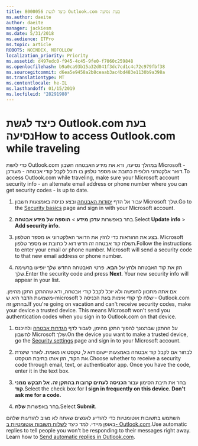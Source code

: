 ```yaml
---
title: 8000056 כיצד לגשת Outlook.com בעת נסיעה
ms.author: daeite
author: daeite
manager: jackiesm
ms.date: 5/31/2018
ms.audience: ITPro
ms.topic: article
ROBOTS: NOINDEX, NOFOLLOW
localization_priority: Priority
ms.assetid: d497edc0-f945-4c45-9fe0-f7060c259848
ms.openlocfilehash: b9a0ca93b15a32d041f3dc7cd1c4c72c979fbf38
ms.sourcegitcommit: d6ea5e9458a2b8ceaab3ac4bd483e1130b9a398a
ms.translationtype: MT
ms.contentlocale: he-IL
ms.lasthandoff: 01/15/2019
ms.locfileid: "28291988"
---
```

# <a name="how-to-access-outlookcom-while-traveling"></a><span data-ttu-id="ad926-102">כיצד לגשת Outlook.com בעת נסיעה</span><span class="sxs-lookup"><span data-stu-id="ad926-102">How to access Outlook.com while traveling</span></span>

<span data-ttu-id="ad926-103">כדי לגשת Outlook.com במהלך נסיעה, ודא את מידע האבטחה חשבון Microsoft - דואר אלקטרוני חלופית כתובת או מספר טלפון בו תוכל לקבל קודי אבטחה - מעודכן.</span><span class="sxs-lookup"><span data-stu-id="ad926-103">To access Outlook.com while traveling, make sure your Microsoft account security info - an alternate email address or phone number where you can get security codes - is up to date.</span></span>
  
1. <span data-ttu-id="ad926-104">עבור אל הדף [יסודות האבטחה](https://go.microsoft.com/fwlink/p/?linkid=842325) ובצע כניסה באמצעות חשבון Microsoft שלך.</span><span class="sxs-lookup"><span data-stu-id="ad926-104">Go to the [Security basics](https://go.microsoft.com/fwlink/p/?linkid=842325) page and sign in with your Microsoft account.</span></span> 
    
2. <span data-ttu-id="ad926-105">בחר באפשרות **עדכן מידע** \> **הוספה של מידע אבטחה**.</span><span class="sxs-lookup"><span data-stu-id="ad926-105">Select **Update info** \> **Add security info**.</span></span> 
    
3. <span data-ttu-id="ad926-p101">בצע את ההוראות כדי להזין את הדואר האלקטרוני או מספר הטלפון. Microsoft תשלח קוד אבטחה זה חדש דוא ל כתובת או מספר טלפון.</span><span class="sxs-lookup"><span data-stu-id="ad926-p101">Follow the instructions to enter your email or phone number. Microsoft will send a security code to that new email address or phone number.</span></span>
    
4. <span data-ttu-id="ad926-p102">הזן את קוד האבטחה ולחץ על **הבא**. פרטי האבטחה החדש שלך יופיעו ברשימה שלך.</span><span class="sxs-lookup"><span data-stu-id="ad926-p102">Enter the security code and press **Next**. Your new security info will appear in your list.</span></span> 
    
<span data-ttu-id="ad926-p103">אם אתה מתכוון לחופשה ולא יוכל לקבל קודי אבטחה, ודא שההתקן התקן מהימן. משמעות הדבר היא ש-microsoft ישלח לך קודי אימות בעת הכניסה ל- Outlook.com בהתקן זה.</span><span class="sxs-lookup"><span data-stu-id="ad926-p103">If you're going on vacation and can't receive security codes, make your device a trusted device. This means Microsoft won't send you authentication codes when you sign in to Outlook.com on that device.</span></span>
  
1. <span data-ttu-id="ad926-112">על ההתקן שברצונך להפוך התקן מהימן, לעבור לדף [הגדרות אבטחה](https://go.microsoft.com/fwlink/p/?linkid=2002000&amp;clcid=0x409) ולהיכנס לחשבון Microsoft שלך.</span><span class="sxs-lookup"><span data-stu-id="ad926-112">On the device you want to make a trusted device, go the [Security settings](https://go.microsoft.com/fwlink/p/?linkid=2002000&amp;clcid=0x409) page and sign in to your Microsoft account.</span></span> 
    
2. <span data-ttu-id="ad926-p104">לבחור אם לקבל קוד אבטחה באמצעות יישום דוא ל, טקסט או מאמת. לאחר שיצרת את הקוד, הזן אותו בתיבת הטקסט.</span><span class="sxs-lookup"><span data-stu-id="ad926-p104">Choose whether to receive a security code through email, text, or authenticator app. Once you have the code, enter it in the text box.</span></span>
    
3. <span data-ttu-id="ad926-115">בחר את תיבת הסימון עבור **הכניסה לעתים קרובות בהתקן זה. אל תבקש ממני קוד.**</span><span class="sxs-lookup"><span data-stu-id="ad926-115">Select the check box for **I sign in frequently on this device. Don't ask me for a code.**</span></span>
    
4. <span data-ttu-id="ad926-116">בחר באפשרות **שלח**.</span><span class="sxs-lookup"><span data-stu-id="ad926-116">Select **Submit**.</span></span> 
    
<span data-ttu-id="ad926-p105">השתמש בתשובות אוטומטיות כדי להודיע לאנשים שאתה לא מגיב להודעות שלהם באופן מיידי. למד כיצד [לשלוח תשובות אוטומטיות ב- Outlook.com](https://go.microsoft.com/fwlink/p/?linkid=2002100&amp;clcid=0x409).</span><span class="sxs-lookup"><span data-stu-id="ad926-p105">Use automatic replies to tell people you won't be responding to their messages right away. Learn how to [Send automatic replies in Outlook.com](https://go.microsoft.com/fwlink/p/?linkid=2002100&amp;clcid=0x409).</span></span>
  

